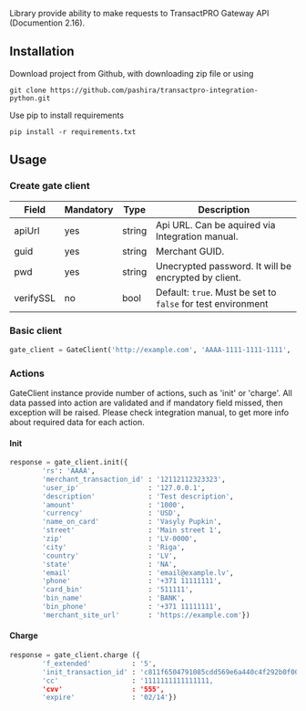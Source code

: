 Library provide ability to make requests to TransactPRO Gateway API (Documention 2.16).

## Installation

Download project from Github, with downloading zip file or using
```
git clone https://github.com/pashira/transactpro-integration-python.git
```

Use pip to install requirements
```
pip install -r requirements.txt
```

## Usage
### Create gate client
| Field     | Mandatory | Type   | Description                                                          |
|-----------|-----------|--------|----------------------------------------------------------------------|
| apiUrl    | yes       | string | Api URL. Can be aquired via Integration manual.                      |
| guid      | yes       | string | Merchant GUID.                                                       |
| pwd       | yes       | string | Unecrypted password. It will be encrypted by client.                 |
| verifySSL | no        | bool   | Default: ```true```. Must be set to ```false``` for test environment |

### Basic client
```python
gate_client = GateClient('http://example.com', 'AAAA-1111-1111-1111', 'mypass')
```

### Actions
GateClient instance provide number of actions, such as 'init' or 'charge'.
All data passed into action are validated and if mandatory field missed, then exception will be raised.
Please check integration manual, to get more info about required data for each action.

#### Init
```python
response = gate_client.init({
        'rs': 'AAAA',
        'merchant_transaction_id' : '12112112323323',
        'user_ip'                 : '127.0.0.1',
        'description'             : 'Test description',
        'amount'                  : '1000',
        'currency'                : 'USD',
        'name_on_card'            : 'Vasyly Pupkin',
        'street'                  : 'Main street 1',
        'zip'                     : 'LV-0000',
        'city'                    : 'Riga',
        'country'                 : 'LV',
        'state'                   : 'NA',
        'email'                   : 'email@example.lv',
        'phone'                   : '+371 11111111',
        'card_bin'                : '511111',
        'bin_name'                : 'BANK',
        'bin_phone'               : '+371 11111111',
        'merchant_site_url'       : 'https://example.com'})
```

#### Charge
```python
response = gate_client.charge ({
        'f_extended'          : '5',
        'init_transaction_id' : 'c811f6504791085cdd569e6a440c4f292b0f0003',
        'cc'                  : '1111111111111111,
        'cvv'                 : '555',
        'expire'              : '02/14'})
```